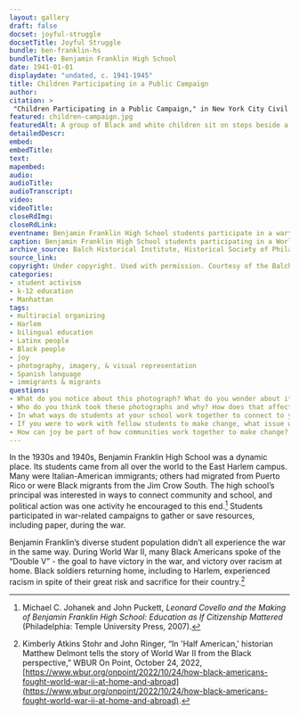 ```yaml
--- 
layout: gallery
draft: false
docset: joyful-struggle
docsetTitle: Joyful Struggle
bundle: ben-franklin-hs
bundleTitle: Benjamin Franklin High School
date: 1941-01-01
displaydate: "undated, c. 1941-1945"
title: Children Participating in a Public Campaign
author: 
citation: >
 "Children Participating in a Public Campaign," in New York City Civil Rights History Project, Accessed: [Month Day, Year], https://nyccivilrightshistory.org/gallery/children-campaign.
featured: children-campaign.jpg
featuredAlt: A group of Black and white children sit on steps beside a large stack of paper, making &quot;V&quot; signs with their hands and holding campaign signs
detailedDescr: 
embed: 
embedTitle: 
text: 
mapembed: 
audio: 
audioTitle: 
audioTranscript: 
video: 
videoTitle: 
closeRdImg: 
closeRdLink: 
eventname: Benjamin Franklin High School students participate in a wartime effort to conserve paper.
caption: Benjamin Franklin High School students participating in a World War II effort to save paper.
archive_source: Balch Historical Institute, Historical Society of Philadelphia
source_link: 
copyright: Under copyright. Used with permission. Courtesy of the Balch Historical Institute, Historical Society of Philadelphia
categories: 
- student activism
- k-12 education
- Manhattan
tags: 
- multiracial organizing
- Harlem
- bilingual education
- Latinx people
- Black people
- joy
- photography, imagery, & visual representation
- Spanish language
- immigrants & migrants
questions: 
- What do you notice about this photograph? What do you wonder about it? 
- Who do you think took these photographs and why? How does that affect how we perceive them? 
- In what ways do students at your school work together to connect to your community outside of your school and to make change? 
- If you were to work with fellow students to make change, what issue would you work on? What goal would you set? 
- How can joy be part of how communities work together to make change?
--- 
```


In the 1930s and 1940s, Benjamin Franklin High School was a dynamic place. Its students came from all over the world to the East Harlem campus. Many were Italian-American immigrants; others had migrated from Puerto Rico or were Black migrants from the Jim Crow South. The high school’s principal was interested in ways to connect community and school, and political action was one activity he encouraged to this end.[^1] Students participated in war-related campaigns to gather or save resources, including paper, during the war.

Benjamin Franklin’s diverse student population didn’t all experience the war in the same way. During World War II, many Black Americans spoke of the “Double V” - the goal to have victory in the war, and victory over racism at home. Black soldiers returning home, including to Harlem, experienced racism in spite of their great risk and sacrifice for their country.[^2]

[^1]: Michael C. Johanek and John Puckett, *Leonard Covello and the Making of Benjamin Franklin High School: Education as If Citizenship Mattered* (Philadelphia: Temple University Press, 2007).

[^2]: Kimberly Atkins Stohr and John Ringer, “In 'Half American,' historian Matthew Delmont tells the story of World War II from the Black perspective,” WBUR On Point, October 24, 2022, [https://www.wbur.org/onpoint/2022/10/24/how-black-americans-fought-world-war-ii-at-home-and-abroad](https://www.wbur.org/onpoint/2022/10/24/how-black-americans-fought-world-war-ii-at-home-and-abroad).
